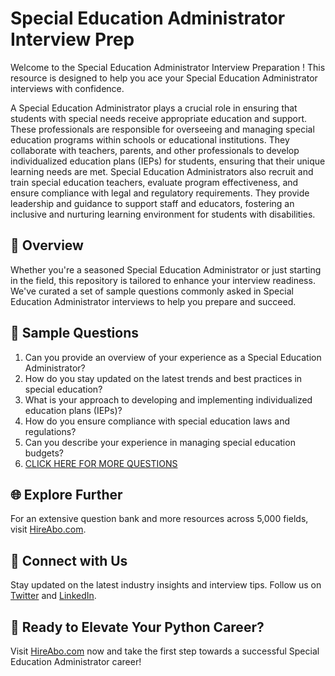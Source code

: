 # Special Education Administrator Interview Prep

Welcome to the Special Education Administrator Interview Preparation ! This resource is designed to help you ace your Special Education Administrator interviews with confidence.

A Special Education Administrator plays a crucial role in ensuring that students with special needs receive appropriate education and support. These professionals are responsible for overseeing and managing special education programs within schools or educational institutions. They collaborate with teachers, parents, and other professionals to develop individualized education plans (IEPs) for students, ensuring that their unique learning needs are met. Special Education Administrators also recruit and train special education teachers, evaluate program effectiveness, and ensure compliance with legal and regulatory requirements. They provide leadership and guidance to support staff and educators, fostering an inclusive and nurturing learning environment for students with disabilities.

## 🚀 Overview

Whether you're a seasoned Special Education Administrator or just starting in the field, this repository is tailored to enhance your interview readiness. We've curated a set of sample questions commonly asked in Special Education Administrator interviews to help you prepare and succeed.

## 📝 Sample Questions

1. Can you provide an overview of your experience as a Special Education Administrator?
2. How do you stay updated on the latest trends and best practices in special education?
3. What is your approach to developing and implementing individualized education plans (IEPs)?
4. How do you ensure compliance with special education laws and regulations?
5. Can you describe your experience in managing special education budgets?
6. [CLICK HERE FOR MORE QUESTIONS](https://hireabo.com/job/4_3_11/Special%20Education%20Administrator)

## 🌐 Explore Further

For an extensive question bank and more resources across 5,000 fields, visit [HireAbo.com](https://www.hireabo.com).

## 📱 Connect with Us

Stay updated on the latest industry insights and interview tips. Follow us on [Twitter](https://twitter.com/hireabo) and [LinkedIn](https://www.linkedin.com/in/hire-abo-3609972a8/).

## 🚀 Ready to Elevate Your Python Career?

Visit [HireAbo.com](https://www.hireabo.com) now and take the first step towards a successful Special Education Administrator career!